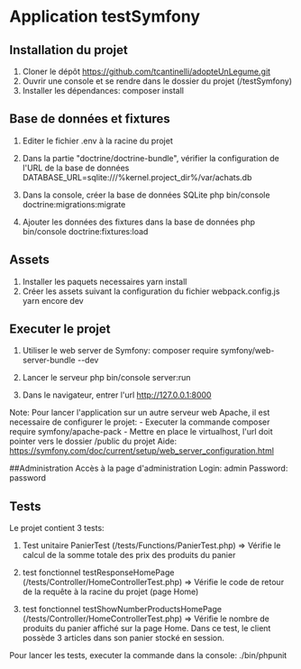 # Application testSymfony

## Installation du projet
1. Cloner le dépôt https://github.com/tcantinelli/adopteUnLegume.git
2. Ouvrir une console et se rendre dans le dossier du projet (/testSymfony)
3. Installer les dépendances:
    composer install

## Base de données et fixtures
1. Editer le fichier .env à la racine du projet
2. Dans la partie "doctrine/doctrine-bundle", vérifier la configuration de l'URL de la base de données
    DATABASE_URL=sqlite:///%kernel.project_dir%/var/achats.db

3. Dans la console, créer la base de données SQLite
    php bin/console doctrine:migrations:migrate

4. Ajouter les données des fixtures dans la base de données
    php bin/console doctrine:fixtures:load
    

## Assets
1. Installer les paquets necessaires
    yarn install
2. Créer les assets suivant la configuration du fichier webpack.config.js
    yarn encore dev

## Executer le projet
1. Utiliser le web server de Symfony:
    composer require symfony/web-server-bundle --dev

2. Lancer le serveur
    php bin/console server:run

3. Dans le navigateur, entrer l'url
    http://127.0.0.1:8000

Note: Pour lancer l'application sur un autre serveur web Apache, il est necessaire de configurer le projet:
    - Executer la commande
        composer require symfony/apache-pack
    - Mettre en place le virtualhost, l'url doit pointer vers le dossier /public du projet
        Aide: https://symfony.com/doc/current/setup/web_server_configuration.html

##Administration
Accès à la page d'administration
Login: admin
Password: password

## Tests
Le projet contient 3 tests:
1. Test unitaire PanierTest (/tests/Functions/PanierTest.php)
    => Vérifie le calcul de la somme totale des prix des produits du panier

2. test fonctionnel testResponseHomePage (/tests/Controller/HomeControllerTest.php)
    => Vérifie le code de retour de la requête à la racine du projet (page Home)

3. test fonctionnel testShowNumberProductsHomePage (/tests/Controller/HomeControllerTest.php)
    => Vérifie le nombre de produits du panier affiché sur la page Home. Dans ce test, le client possède 3 articles dans son panier stocké en session.

Pour lancer les tests, executer la commande dans la console:
  ./bin/phpunit

